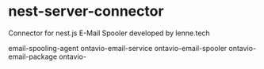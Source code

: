 # nest-server-connector
Connector for nest.js E-Mail Spooler developed by lenne.tech

email-spooling-agent
ontavio-email-service
ontavio-email-spooler
ontavio-email-package
ontavio-
